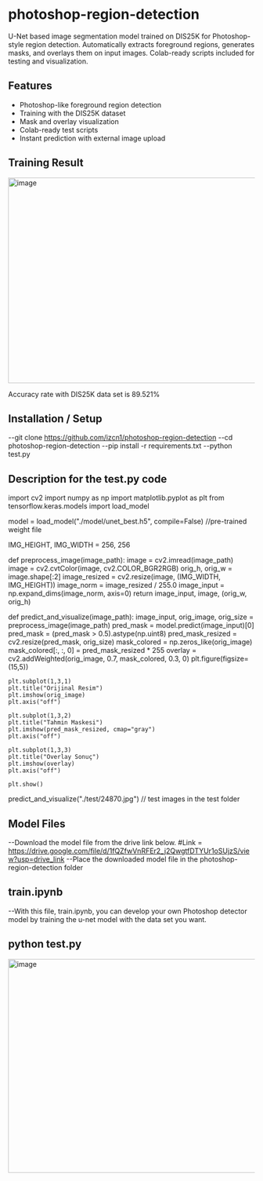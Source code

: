 # photoshop-region-detection
U-Net based image segmentation model trained on DIS25K for Photoshop-style region detection. Automatically extracts foreground regions, generates masks, and overlays them on input images. Colab-ready scripts included for testing and visualization.

## Features
- Photoshop-like foreground region detection
- Training with the DIS25K dataset
- Mask and overlay visualization
- Colab-ready test scripts
- Instant prediction with external image upload

## Training Result

<img width="1109" height="419" alt="image" src="https://github.com/user-attachments/assets/88e58fae-0b7d-413a-a246-7a9de9137af8" />

Accuracy rate with DIS25K data set is 89.521%

## Installation / Setup
--git clone https://github.com/izcn1/photoshop-region-detection
--cd photoshop-region-detection
--pip install -r requirements.txt
--python test.py

## Description for the test.py code
import cv2
import numpy as np
import matplotlib.pyplot as plt
from tensorflow.keras.models import load_model

model = load_model("./model/unet_best.h5", compile=False)  //pre-trained weight file

IMG_HEIGHT, IMG_WIDTH = 256, 256

def preprocess_image(image_path):
    image = cv2.imread(image_path)
    image = cv2.cvtColor(image, cv2.COLOR_BGR2RGB)
    orig_h, orig_w = image.shape[:2]
    image_resized = cv2.resize(image, (IMG_WIDTH, IMG_HEIGHT))
    image_norm = image_resized / 255.0
    image_input = np.expand_dims(image_norm, axis=0)
    return image_input, image, (orig_w, orig_h)

def predict_and_visualize(image_path):
    image_input, orig_image, orig_size = preprocess_image(image_path)
    pred_mask = model.predict(image_input)[0]
    pred_mask = (pred_mask > 0.5).astype(np.uint8)
    pred_mask_resized = cv2.resize(pred_mask, orig_size)
    mask_colored = np.zeros_like(orig_image)
    mask_colored[:, :, 0] = pred_mask_resized * 255
    overlay = cv2.addWeighted(orig_image, 0.7, mask_colored, 0.3, 0)
    plt.figure(figsize=(15,5))

    plt.subplot(1,3,1)
    plt.title("Orijinal Resim")
    plt.imshow(orig_image)
    plt.axis("off")

    plt.subplot(1,3,2)
    plt.title("Tahmin Maskesi")
    plt.imshow(pred_mask_resized, cmap="gray")
    plt.axis("off")

    plt.subplot(1,3,3)
    plt.title("Overlay Sonuç")
    plt.imshow(overlay)
    plt.axis("off")

    plt.show()
predict_and_visualize("./test/24870.jpg")  // test images in the test folder


## Model Files
--Download the model file from the drive link below.
#Link = https://drive.google.com/file/d/1fQZfwVnRFEr2_j2QwgtfDTYUr1oSUjzS/view?usp=drive_link
--Place the downloaded model file in the photoshop-region-detection folder
## train.ipynb
--With this file, train.ipynb, you can develop your own Photoshop detector model by training the u-net model with the data set you want.

## python test.py

<img width="1621" height="436" alt="image" src="https://github.com/user-attachments/assets/988b455a-eb01-47c3-ad5b-1ecdd4d76932" />



  


  
